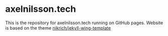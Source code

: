 # axelnilsson.tech
This is the repository for axelnilsson.tech running on GitHub pages.
Website is based on the theme [nikrich/jekyll-wing-template](https://github.com/nikrich/jekyll-wing-template)
